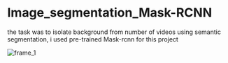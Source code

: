 # Image_segmentation_Mask-RCNN

the task was to isolate background from number of videos using semantic segmentation, i used pre-trained Mask-rcnn for this project

![frame_1](https://github.com/msalaho1/Image_segmentation_RCNN/assets/80982737/f3a2091d-b2fc-4e2e-a58f-b81713af5b81)
